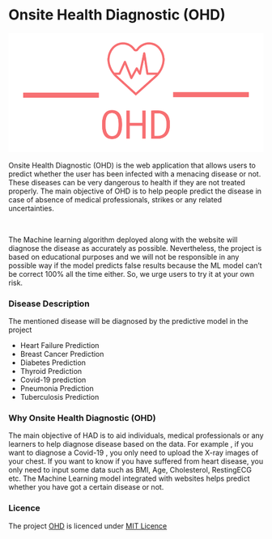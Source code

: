 # Onsite Health Diagnostic (OHD)

![Screenshot](disease.png)
<p>             Onsite Health Diagnostic (OHD) is the web application that allows users to predict whether the user has been infected with a menacing disease or not.
These diseases can be very dangerous to health if they are not treated properly.
The main objective of OHD is to help people predict the disease in case of absence of medical professionals, strikes or any related uncertainties.</p>
<br>
<p>The Machine learning algorithm deployed along with the website will diagnose the disease as accurately as possible. Nevertheless, the project is based on educational purposes and we will not be responsible in any possible way if the model predicts false results because the ML model can’t be correct 100% all the time either. So, we urge users to try it at your own risk.
</p>

### Disease Description
<p> The mentioned disease will be diagnosed by the predictive model in the project</p>


- Heart Failure Prediction
- Breast Cancer Prediction
- Diabetes Prediction
- Thyroid Prediction
- Covid-19 prediction
- Pneumonia Prediction
- Tuberculosis Prediction

### Why Onsite Health Diagnostic (OHD)

<p>The main objective of HAD is to aid individuals, medical professionals or any learners to help diagnose disease based on the data. For example , if you want to diagnose a Covid-19 , you only need to upload the X-ray images of your chest. If you want to know if you have suffered from heart disease, you only need to input some data such as BMI, Age, Cholesterol, RestingECG etc. The Machine Learning model integrated with websites helps predict whether you have got a certain disease or not.</p>

### Licence

 The project [OHD](https://github.com/Nix-code/Onsite-Health-Diagnostic-OHD) is licenced under [MIT Licence](https://github.com/Nix-code/Onsite-Health-Diagnostic-OHD/blob/main/LICENSE) 